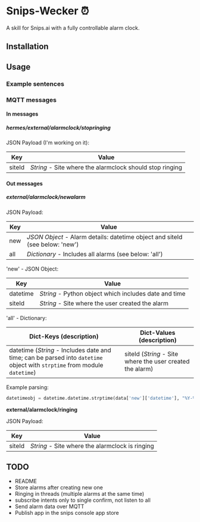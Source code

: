 # Snips-Wecker ⏰
A skill for Snips.ai with a fully controllable alarm clock.

## Installation

## Usage

### Example sentences

### MQTT messages

#### In messages

##### hermes/external/alarmclock/stopringing

JSON Payload (I'm working on it):

| Key | Value |
|-----|-------|
|siteId	| *String* - Site where the alarmclock should stop ringing|

#### Out messages

##### external/alarmclock/newalarm

JSON Payload:

| Key | Value |
|-----|-------|
|new|*JSON Object* - Alarm details: datetime object and siteId (see below: 'new')|
|all|*Dictionary* - Includes all alarms (see below: 'all')|

'new' - JSON Object:

| Key | Value |
|-----|-------|
|datetime|*String* - Python object which includes date and time|
|siteId|*String* - Site where the user created the alarm|

'all' - Dictionary:

| Dict-Keys (description) | Dict-Values (description)|
|-----|-------|
|datetime (*String* - Includes date and time; can be parsed into `datetime` object with `strptime` from module `datetime`)|siteId (*String* - Site where the user created the alarm)|

Example parsing:
```python
datetimeobj = datetime.datetime.strptime(data['new']['datetime'], "%Y-%m-%d %H:%M")
```

**external/alarmclock/ringing**

JSON Payload:

| Key | Value |
|-----|-------|
|siteId|*String* - Site where the alarmclock is ringing|

## TODO
- README
- Store alarms after creating new one
- Ringing in threads (multiple alarms at the same time)
- subscribe intents only to single confirm, not listen to all
- Send alarm data over MQTT
- Publish app in the snips console app store
